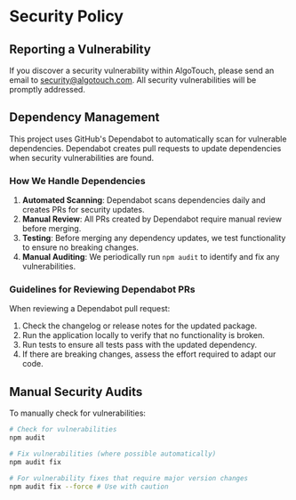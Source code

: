 
# Security Policy

## Reporting a Vulnerability

If you discover a security vulnerability within AlgoTouch, please send an email to [security@algotouch.com](mailto:security@algotouch.com). All security vulnerabilities will be promptly addressed.

## Dependency Management

This project uses GitHub's Dependabot to automatically scan for vulnerable dependencies. Dependabot creates pull requests to update dependencies when security vulnerabilities are found.

### How We Handle Dependencies

1. **Automated Scanning**: Dependabot scans dependencies daily and creates PRs for security updates.
2. **Manual Review**: All PRs created by Dependabot require manual review before merging.
3. **Testing**: Before merging any dependency updates, we test functionality to ensure no breaking changes.
4. **Manual Auditing**: We periodically run `npm audit` to identify and fix any vulnerabilities.

### Guidelines for Reviewing Dependabot PRs

When reviewing a Dependabot pull request:

1. Check the changelog or release notes for the updated package.
2. Run the application locally to verify that no functionality is broken.
3. Run tests to ensure all tests pass with the updated dependency.
4. If there are breaking changes, assess the effort required to adapt our code.

## Manual Security Audits

To manually check for vulnerabilities:

```bash
# Check for vulnerabilities
npm audit

# Fix vulnerabilities (where possible automatically)
npm audit fix

# For vulnerability fixes that require major version changes
npm audit fix --force # Use with caution
```

